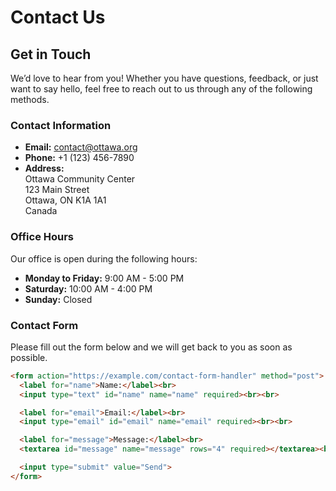 # Contact Us

## Get in Touch

We’d love to hear from you! Whether you have questions, feedback, or just want to say hello, feel free to reach out to us through any of the following methods.

### Contact Information

- **Email:** [contact@ottawa.org](mailto:contact@ottawa.org)
- **Phone:** +1 (123) 456-7890
- **Address:**  
  Ottawa Community Center  
  123 Main Street  
  Ottawa, ON K1A 1A1  
  Canada

### Office Hours

Our office is open during the following hours:

- **Monday to Friday:** 9:00 AM - 5:00 PM
- **Saturday:** 10:00 AM - 4:00 PM
- **Sunday:** Closed

### Contact Form

Please fill out the form below and we will get back to you as soon as possible.

```html
<form action="https://example.com/contact-form-handler" method="post">
  <label for="name">Name:</label><br>
  <input type="text" id="name" name="name" required><br><br>

  <label for="email">Email:</label><br>
  <input type="email" id="email" name="email" required><br><br>

  <label for="message">Message:</label><br>
  <textarea id="message" name="message" rows="4" required></textarea><br><br>

  <input type="submit" value="Send">
</form>

